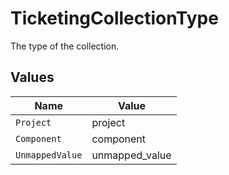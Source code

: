 # TicketingCollectionType

The type of the collection.


## Values

| Name            | Value           |
| --------------- | --------------- |
| `Project`       | project         |
| `Component`     | component       |
| `UnmappedValue` | unmapped_value  |